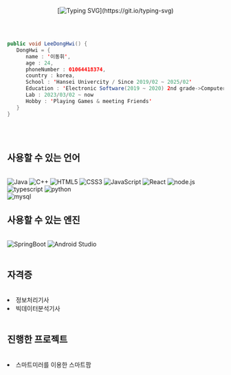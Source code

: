<div align ="center">
  
  [![Typing SVG](https://readme-typing-svg.herokuapp.com?font=Fira+Code&weight=600&duration=4999&pause=1000&color=13F729&center=true&vCenter=true&width=800&lines=Hello+my+github+welcome!)](https://git.io/typing-svg)
  
</div>
<br><br>

```java
public void LeeDongHwi() {
   DongHwi = {
      name : '이동휘',
      age : 24,
      phoneNumber : 01064418374,
      country : korea,
      School : 'Hansei Univercity / Since 2019/02 ~ 2025/02'
      Education : 'Electronic Software(2019 ~ 2020) 2nd grade->Computer Engineering(2022 ~ 2024) 3th grade'
      Lab : 2023/03/02 ~ now
      Hobby : 'Playing Games & meeting Friends'
   }
}
```
<br><br>
<h2> 사용할 수 있는 언어 </h2><br>
<div style="flex">
  <img alt = "Java" src="https://img.shields.io/badge/Java-blue?style=flat-square&logo=Java&logoColor=white"/>
  <img alt = "C++" src= "https://img.shields.io/badge/C++-00599C.svg?style=flat-square&logo=C++&logoColor=white"/>
  <img alt = "HTML5" src = "https://img.shields.io/badge/HTML5-E34F26.svg?style=flat-square&logo=HTML5&logoColor=white"/>
  <img alt = "CSS3" src = "https://img.shields.io/badge/CSS3-1572B6.svg?style=flat-square&logo=CSS3&logoColor=white"/>
  <img alt = "JavaScript" src = "https://img.shields.io/badge/JavaScript-F7DF1E.svg?style=flat-square&logo=JavaScript&logoColor=white"/>
  <img alt = "React" src = "https://img.shields.io/badge/React-61DAFB.svg?style=flat-square&logo=React&logoColor=white"/>
  <img alt = "node.js" src = "https://img.shields.io/badge/node.js-339933.svg?style=flat-square&logo=node.js&logoColor=white"/>
  <img alt = "typescript" src = "https://img.shields.io/badge/typescript-3178C6.svg?style=flat-square&logo=typescript&logoColor=white"/>
  <img alt = "python" src = "https://img.shields.io/badge/python-3776AB.svg?style=flat?square&logo=python&logoColor=white"/>
</div>
  <img alt = "mysql" src = "https://img.shields.io/badge/mysql-4479A1.svg?style=flat?square&logo=mysql&logoColor=white"/>
</div>
<br>
  
<h2> 사용할 수 있는 엔진 </h2><br>
<div style="flex">
  <img alt = "SpringBoot" src = "https://img.shields.io/badge/Spring Boot-6DB33F.svg?style=flat-square&logo=Spring Boot&logoColor=white"/>
  <img alt = "Android Studio" src="https://img.shields.io/badge/Android Studio-green?style=flat-square&logo=Android&logoColor=white"/></a>&nbsp 
</div>
<br>

<h2> 자격증 </h2> <br>
<div style="flex">
  <li> 정보처리기사 </li>
  <li> 빅데이터분석기사 </li>
</div>
<br>

<h2> 진행한 프로젝트 </h2><br>
<div style = "flex">
  <li>스마트미러를 이용한 스마트팜</li>
</div>
